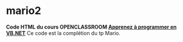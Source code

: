 # mario2
**Code HTML du cours OPENCLASSROOM [Apprenez à programmer en VB.NET](https://openclassrooms.com/fr/courses/993975-apprenez-a-programmer-en-vb-net)**
Ce code est la complétion du tp Mario.
